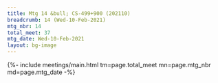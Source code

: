 ```yaml
---
title: Mtg 14 &bull; CS-499+900 (202110)
breadcrumb: 14 (Wed-10-Feb-2021)
mtg_nbr: 14
total_meet: 37
mtg_date: Wed-10-Feb-2021
layout: bg-image
---
```


{%- include meetings/main.html
    tm=page.total_meet
    mn=page.mtg_nbr
    md=page.mtg_date
-%}
